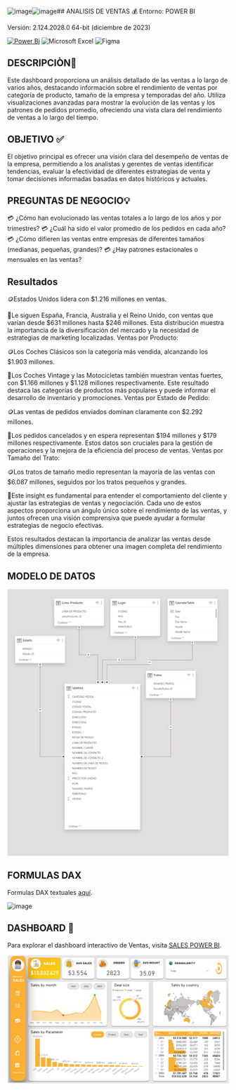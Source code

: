 ![image](https://github.com/Pear-itaPE/PORTFOLIO-POWER-BI/assets/143855758/ebc35e7b-9975-40f1-84e3-3f87fd673ef1)![image](https://github.com/Pear-itaPE/PORTFOLIO-POWER-BI/assets/143855758/9e78aee3-a246-4177-a041-b757654cc336)## ANALISIS DE VENTAS 💰
Entorno: POWER BI

Versión: 2.124.2028.0 64-bit (diciembre de 2023)


[![Power Bi](https://img.shields.io/badge/power_bi-F2C811?style=for-the-badge&logo=powerbi&logoColor=black)](https://powerbi.microsoft.com/)
![Microsoft Excel](https://img.shields.io/badge/Microsoft_Excel-217346?style=for-the-badge&logo=microsoft-excel&logoColor=white)
![Figma](https://img.shields.io/badge/figma-%23F24E1E.svg?style=for-the-badge&logo=figma&logoColor=white)

## DESCRIPCIÒN📝

Este dashboard proporciona un análisis detallado de las ventas a lo largo de varios años, destacando información sobre el rendimiento de ventas por categoría de producto, tamaño de la empresa y temporadas del año. Utiliza visualizaciones avanzadas para mostrar la evolución de las ventas y los patrones de pedidos promedio, ofreciendo una vista clara del rendimiento de ventas a lo largo del tiempo.

## OBJETIVO ✅

El objetivo principal es ofrecer una visión clara del desempeño de ventas de la empresa, permitiendo a los analistas y gerentes de ventas identificar tendencias, evaluar la efectividad de diferentes estrategias de venta y tomar decisiones informadas basadas en datos históricos y actuales.

## PREGUNTAS DE NEGOCIO💡

💳 ¿Cómo han evolucionado las ventas totales a lo largo de los años y por trimestres?
💳 ¿Cuál ha sido el valor promedio de los pedidos en cada año?
💳 ¿Cómo difieren las ventas entre empresas de diferentes tamaños (medianas, pequeñas, grandes)?
💳 ¿Hay patrones estacionales o mensuales en las ventas?

## Resultados 

🪙Estados Unidos lidera con $1.216 millones en ventas.

📢Le siguen España, Francia, Australia y el Reino Unido, con ventas que varían desde $631 millones hasta $246 millones.
Esta distribución muestra la importancia de la diversificación del mercado y la necesidad de estrategias de marketing localizadas.
Ventas por Producto:

🪙Los Coches Clásicos son la categoría más vendida, alcanzando los $1.903 millones.

📢Los Coches Vintage y las Motocicletas también muestran ventas fuertes, con $1.166 millones y $1.128 millones respectivamente.
Este resultado destaca las categorías de productos más populares y puede informar el desarrollo de inventario y promociones.
Ventas por Estado de Pedido:

🪙Las ventas de pedidos enviados dominan claramente con $2.292 millones.

📢Los pedidos cancelados y en espera representan $194 millones y $179 millones respectivamente.
Estos datos son cruciales para la gestión de operaciones y la mejora de la eficiencia del proceso de ventas.
Ventas por Tamaño del Trato:

🪙Los tratos de tamaño medio representan la mayoría de las ventas con $6.087 millones, seguidos por los tratos pequeños y grandes.

📢Este insight es fundamental para entender el comportamiento del cliente y ajustar las estrategias de ventas y negociación.
Cada uno de estos aspectos proporciona un ángulo único sobre el rendimiento de las ventas, y juntos ofrecen una visión comprensiva que puede ayudar a formular estrategias de negocio efectivas. 

Estos resultados destacan la importancia de analizar las ventas desde múltiples dimensiones para obtener una imagen completa del rendimiento de la empresa.

## MODELO DE DATOS
<p align="center">
  <img src="https://github.com/Pear-itaPE/PORTFOLIO-POWER-BI/blob/main/SALES/RECURSOS/MODELO%20DE%20DATOS.png" alt="MODELO DE DATOS">
</p>

## FORMULAS DAX
Formulas DAX textuales [aquí](https://github.com/Pear-itaPE/PORTFOLIO-POWER-BI/tree/main/SALES/RECURSOS).
	
![image](https://github.com/Pear-itaPE/PORTFOLIO-POWER-BI/raw/main/SALES/RECURSOS/nombre-de-tu-imagen.png)

## DASHBOARD 📶
Para explorar el dashboard interactivo de Ventas, visita [SALES POWER BI](https://app.powerbi.com/view?r=eyJrIjoiNDdkMjUyMjktNTE2ZC00ZmE2LTgyMDQtMDZiNTM4MmQ2ZTRhIiwidCI6Ijc4ODEzZTVjLWRmODYtNGZhYy04NWI0LTYwOGM0MjZlZmY2NiIsImMiOjR9).

![SALES](https://github.com/Pear-itaPE/PORTFOLIO-POWER-BI/blob/main/SALES/RECURSOS/SALES.png)


